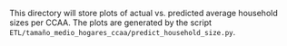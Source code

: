 This directory will store plots of actual vs. predicted average household sizes per CCAA.
The plots are generated by the script `ETL/tamaño_medio_hogares_ccaa/predict_household_size.py`.
